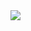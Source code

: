 
  <img src="https://media2.giphy.com/media/v1.Y2lkPTc5MGI3NjExZGJ3N3h2ZmV4c3VsdGowbjV3ZDk5N2llam92cm9keHk0b2tqZ25xeCZlcD12MV9pbnRlcm5hbF9naWZfYnlfaWQmY3Q9Zw/zMwoYCujVt4Qvg9OGg/giphy.gif"/>



